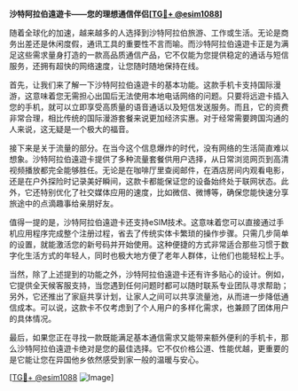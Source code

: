 **沙特阿拉伯遠遊卡——您的理想通信伴侣[[TG💪+ @esim1088](https://t.me/s/esim1088)]**

随着全球化的加速，越来越多的人选择到沙特阿拉伯旅游、工作或生活。无论是商务出差还是休闲度假，通讯工具的重要性不言而喻。而沙特阿拉伯遠遊卡正是为满足这些需求量身打造的一款高品质通信产品，它不仅能为您提供稳定的通话与短信服务，还拥有超快的网络速度，让您随时随地保持在线。

首先，让我们来了解一下沙特阿拉伯遠遊卡的基本功能。这款手机卡支持国际漫游，这意味着您无需担心出国后无法使用本地电话网络的问题。只要将远遊卡插入您的手机，就可以立即享受高质量的语音通话以及短信发送服务。而且，它的资费非常合理，相比传统的国际漫游套餐来说更加经济实惠。对于经常需要跨国沟通的人来说，这无疑是一个极大的福音。

接下来是关于流量的部分。在当今这个信息爆炸的时代，没有网络的生活简直难以想象。沙特阿拉伯遠遊卡提供了多种流量套餐供用户选择，从日常浏览网页到高清视频播放都完全能够胜任。无论是在咖啡厅里查阅邮件，在酒店房间内观看电影，还是在户外探险时记录美好瞬间，这款卡都能保证您的设备始终处于联网状态。此外，它还特别优化了社交媒体应用的速度，比如微信、微博等，确保您能快速分享旅途中的点滴趣事给亲朋好友。

值得一提的是，沙特阿拉伯遠遊卡还支持eSIM技术。这意味着您可以直接通过手机应用程序完成整个注册过程，省去了传统实体卡繁琐的操作步骤。只需几步简单的设置，就能激活您的新号码并开始使用。这种便捷的方式非常适合那些习惯于数字化生活方式的年轻人，同时也极大地方便了老年人群体，让他们也能轻松上手。

当然，除了上述提到的功能之外，沙特阿拉伯遠遊卡还有许多贴心的设计。例如，它提供全天候客服支持，当您遇到任何问题时都可以随时联系专业团队寻求帮助；另外，它还推出了家庭共享计划，让家人之间可以共享流量池，从而进一步降低通信成本。可以说，这款卡不仅考虑到了个人用户的多样化需求，也兼顾了团体用户的具体情况。

最后，如果您正在寻找一款既能满足基本通信需求又能带来额外便利的手机卡，那么沙特阿拉伯遠遊卡绝对是您的最佳选择。它不仅价格公道、性能优越，更重要的是它能让您在异国他乡依然感受到家一般的温暖与安心。

[[TG💪+ @esim1088](https://t.me/s/esim1088) ![Image](https://i.postimg.cc/4NQfJmqS/Snipaste-2025-05-13-00-14-12.png)]